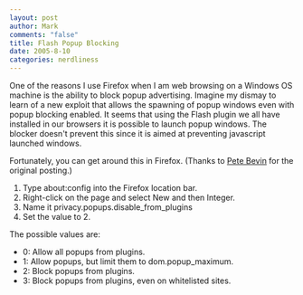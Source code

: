 ```yaml
--- 
layout: post
author: Mark
comments: "false"
title: Flash Popup Blocking
date: 2005-8-10
categories: nerdliness
---
```

One of the reasons I use Firefox when I am web browsing on a Windows OS machine is the ability to block popup advertising. Imagine my dismay to learn of a new exploit that allows the spawning of popup windows even with popup blocking enabled. It seems that using the Flash plugin we all have installed in our browsers it is possible to launch popup windows. The blocker doesn't prevent this since it is aimed at preventing javascript launched windows.

Fortunately, you can get around this in Firefox. (Thanks to <a href="http://www.petebevin.com/archives/2005/03/10/firefox_popups.html" title="Pete Bevin">Pete Bevin</a> for the original posting.)

1. Type about:config into the Firefox location bar.
2. Right-click on the page and select New and then Integer.
3. Name it privacy.popups.disable_from_plugins
4. Set the value to 2.

The possible values are:

* 0: Allow all popups from plugins.
* 1: Allow popups, but limit them to dom.popup_maximum.
* 2: Block popups from plugins.
* 3: Block popups from plugins, even on whitelisted sites.

